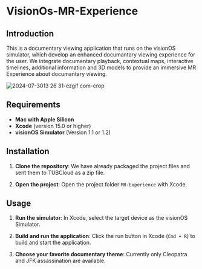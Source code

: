 # VisionOs-MR-Experience

## Introduction

This is a documentary viewing application that runs on the visionOS simulator, which develop an enhanced documantary viewing experience for the user. We integrate documentary playback, contextual maps, interactive timelines, additional information and 3D models to provide an immersive MR Experience about documantary viewing.

![2024-07-3013 26 31-ezgif com-crop](https://github.com/user-attachments/assets/a75d99a4-593e-419f-9592-1932b39374c0)


## Requirements

- **Mac with Apple Silicon**
- **Xcode** (version 15.0 or higher)
- **visionOS Simulator** (Version 1.1 or 1.2)

## Installation

1. **Clone the repository**:
   We have already packaged the project files and sent them to TUBCloud as a zip file.

2. **Open the project**:
   Open the project folder `MR-Experience` with Xcode.

## Usage

1. **Run the simulator**:
   In Xcode, select the target device as the visionOS Simulator.

2. **Build and run the application**:
   Click the run button in Xcode (`Cmd + R`) to build and start the application.

3. **Choose your favorite documentary theme**: 
   Currently only Cleopatra and JFK assassination are available.
